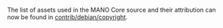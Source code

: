 The list of assets used in the MANO Core source and their attribution can now be found in [contrib/debian/copyright](../contrib/debian/copyright).
